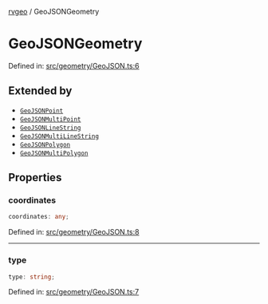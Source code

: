 [rvgeo](../index.md) / GeoJSONGeometry

# GeoJSONGeometry

Defined in: [src/geometry/GeoJSON.ts:6](https://github.com/pzq123456/RVGeo/blob/e727f6f6e310621d656b74948bed9956ff45a613/src/geometry/GeoJSON.ts#L6)

## Extended by

- [`GeoJSONPoint`](GeoJSONPoint.md)
- [`GeoJSONMultiPoint`](GeoJSONMultiPoint.md)
- [`GeoJSONLineString`](GeoJSONLineString.md)
- [`GeoJSONMultiLineString`](GeoJSONMultiLineString.md)
- [`GeoJSONPolygon`](GeoJSONPolygon.md)
- [`GeoJSONMultiPolygon`](GeoJSONMultiPolygon.md)

## Properties

### coordinates

```ts
coordinates: any;
```

Defined in: [src/geometry/GeoJSON.ts:8](https://github.com/pzq123456/RVGeo/blob/e727f6f6e310621d656b74948bed9956ff45a613/src/geometry/GeoJSON.ts#L8)

***

### type

```ts
type: string;
```

Defined in: [src/geometry/GeoJSON.ts:7](https://github.com/pzq123456/RVGeo/blob/e727f6f6e310621d656b74948bed9956ff45a613/src/geometry/GeoJSON.ts#L7)

